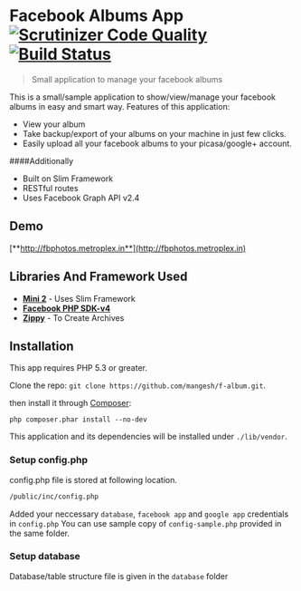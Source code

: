 Facebook Albums App [![Scrutinizer Code Quality](https://scrutinizer-ci.com/g/mangesh/f-album/badges/quality-score.png?b=master)](https://scrutinizer-ci.com/g/mangesh/f-album/?branch=master) [![Build Status](https://scrutinizer-ci.com/g/mangesh/f-album/badges/build.png?b=master)](https://scrutinizer-ci.com/g/mangesh/f-album/build-status/master)
================================================================================
> Small application to manage your facebook albums

This is a small/sample application to show/view/manage your facebook albums
in easy and smart way.
Features of this application:
* View your album
* Take backup/export of your albums on your machine in just few clicks.
* Easily upload all your facebook albums to your picasa/google+ account.

####Additionally
* Built on Slim Framework
* RESTful routes
* Uses Facebook Graph API v2.4

## Demo

[**http://fbphotos.metroplex.in**](http://fbphotos.metroplex.in)

## Libraries And Framework Used
* [**Mini 2**](https://github.com/panique/mini2) - Uses Slim Framework
* [**Facebook PHP SDK-v4**](https://github.com/facebook/facebook-php-sdk-v4)
* [**Zippy**](https://github.com/alchemy-fr/Zippy) - To Create Archives 


## Installation

This app requires PHP 5.3 or greater.

Clone the repo: `git clone https://github.com/mangesh/f-album.git`.

then install it through [Composer](http://getcomposer.org):

```shell
php composer.phar install --no-dev
```
This application and its dependencies will be installed under `./lib/vendor`.

### Setup config.php ###

config.php file is stored at following location.

```bash
/public/inc/config.php
```
Added your neccessary `database`, `facebook app` and `google app` credentials in `config.php`
You can use sample copy of `config-sample.php` provided in the same folder.

### Setup database ###

Database/table structure file is given in the `database` folder

